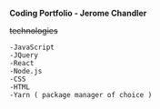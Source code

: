 **Coding Portfolio - Jerome Chandler**

~~technologies~~

    -JavaScript
    -JQuery
    -React
    -Node.js
    -CSS
    -HTML
    -Yarn ( package manager of choice )